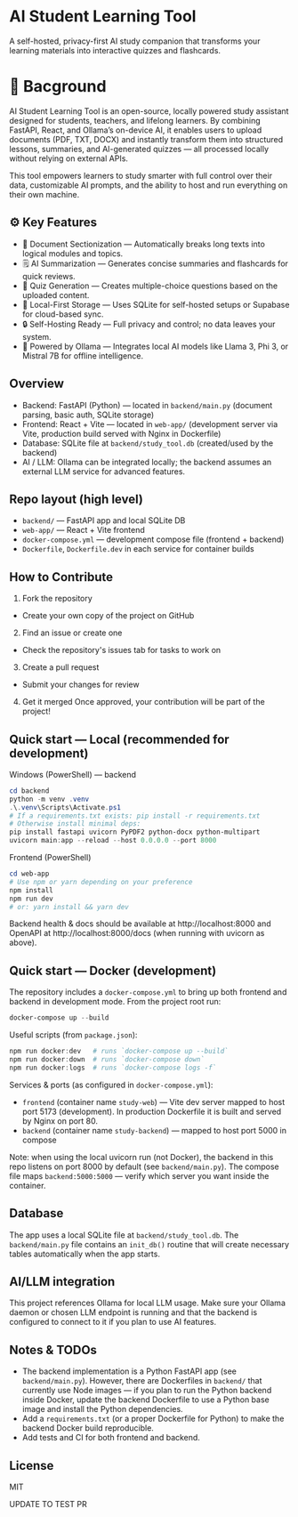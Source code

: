 # AI Student Learning Tool

A self-hosted, privacy-first AI study companion that transforms your learning materials into interactive quizzes and flashcards.

# 🚀 Bacground

AI Student Learning Tool is an open-source, locally powered study assistant designed for students, teachers, and lifelong learners.
By combining FastAPI, React, and Ollama’s on-device AI, it enables users to upload documents (PDF, TXT, DOCX) and instantly transform them into structured lessons, summaries, and AI-generated quizzes — all processed locally without relying on external APIs.

This tool empowers learners to study smarter with full control over their data, customizable AI prompts, and the ability to host and run everything on their own machine.

## ⚙️ Key Features

- 🧩 Document Sectionization — Automatically breaks long texts into logical modules and topics.
- 🗒️ AI Summarization — Generates concise summaries and flashcards for quick reviews.
- 🎯 Quiz Generation — Creates multiple-choice questions based on the uploaded content.
- 💾 Local-First Storage — Uses SQLite for self-hosted setups or Supabase for cloud-based sync.
- 🔒 Self-Hosting Ready — Full privacy and control; no data leaves your system.
- 🤖 Powered by Ollama — Integrates local AI models like Llama 3, Phi 3, or Mistral 7B for offline intelligence.

## Overview

- Backend: FastAPI (Python) — located in `backend/main.py` (document parsing, basic auth, SQLite storage)
- Frontend: React + Vite — located in `web-app/` (development server via Vite, production build served with Nginx in Dockerfile)
- Database: SQLite file at `backend/study_tool.db` (created/used by the backend)
- AI / LLM: Ollama can be integrated locally; the backend assumes an external LLM service for advanced features.

## Repo layout (high level)

- `backend/` — FastAPI app and local SQLite DB
- `web-app/` — React + Vite frontend
- `docker-compose.yml` — development compose file (frontend + backend)
- `Dockerfile`, `Dockerfile.dev` in each service for container builds

## How to Contribute

1. Fork the repository

- Create your own copy of the project on GitHub

2. Find an issue or create one

- Check the repository's issues tab for tasks to work on

3. Create a pull request

- Submit your changes for review

4. Get it merged
   Once approved, your contribution will be part of the project!

## Quick start — Local (recommended for development)

Windows (PowerShell) — backend

```powershell
cd backend
python -m venv .venv
.\.venv\Scripts\Activate.ps1
# If a requirements.txt exists: pip install -r requirements.txt
# Otherwise install minimal deps:
pip install fastapi uvicorn PyPDF2 python-docx python-multipart
uvicorn main:app --reload --host 0.0.0.0 --port 8000
```

Frontend (PowerShell)

```powershell
cd web-app
# Use npm or yarn depending on your preference
npm install
npm run dev
# or: yarn install && yarn dev
```

Backend health & docs should be available at http://localhost:8000 and OpenAPI at http://localhost:8000/docs (when running with uvicorn as above).

## Quick start — Docker (development)

The repository includes a `docker-compose.yml` to bring up both frontend and backend in development mode. From the project root run:

```powershell
docker-compose up --build
```

Useful scripts (from `package.json`):

```powershell
npm run docker:dev   # runs `docker-compose up --build`
npm run docker:down  # runs `docker-compose down`
npm run docker:logs  # runs `docker-compose logs -f`
```

Services & ports (as configured in `docker-compose.yml`):

- `frontend` (container name `study-web`) — Vite dev server mapped to host port 5173 (development). In production Dockerfile it is built and served by Nginx on port 80.
- `backend` (container name `study-backend`) — mapped to host port 5000 in compose

Note: when using the local uvicorn run (not Docker), the backend in this repo listens on port 8000 by default (see `backend/main.py`). The compose file maps `backend:5000:5000` — verify which server you want inside the container.

## Database

The app uses a local SQLite file at `backend/study_tool.db`. The `backend/main.py` file contains an `init_db()` routine that will create necessary tables automatically when the app starts.

## AI/LLM integration

This project references Ollama for local LLM usage. Make sure your Ollama daemon or chosen LLM endpoint is running and that the backend is configured to connect to it if you plan to use AI features.

## Notes & TODOs

- The backend implementation is a Python FastAPI app (see `backend/main.py`). However, there are Dockerfiles in `backend/` that currently use Node images — if you plan to run the Python backend inside Docker, update the backend Dockerfile to use a Python base image and install the Python dependencies.
- Add a `requirements.txt` (or a proper Dockerfile for Python) to make the backend Docker build reproducible.
- Add tests and CI for both frontend and backend.

## License

MIT

UPDATE TO TEST PR
